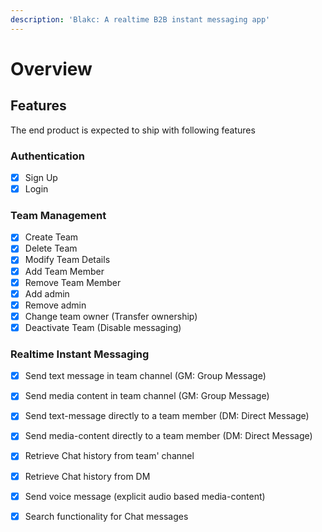 ```yaml
---
description: 'Blakc: A realtime B2B instant messaging app'
---
```


# Overview

## Features

The end product is expected to ship with following features

### Authentication

* [x] Sign Up
* [x] Login

### Team Management

* [x] Create Team
* [x] Delete Team
* [x] Modify Team Details
* [x] Add Team Member
* [x] Remove Team Member
* [x] Add admin
* [x] Remove admin
* [x] Change team owner \(Transfer ownership\)
* [x] Deactivate Team \(Disable messaging\)

### Realtime Instant Messaging

* [x] Send text message in team channel \(GM: Group Message\)
* [x] Send media content in team channel \(GM: Group Message\)
* [x] Send text-message directly to a team member \(DM: Direct Message\)
* [x] Send media-content directly to a team member \(DM: Direct Message\)
* [x] Retrieve Chat history from team' channel
* [x] Retrieve Chat history from DM
* [x] Send voice message \(explicit audio based media-content\)
* [x] Search functionality for Chat messages





